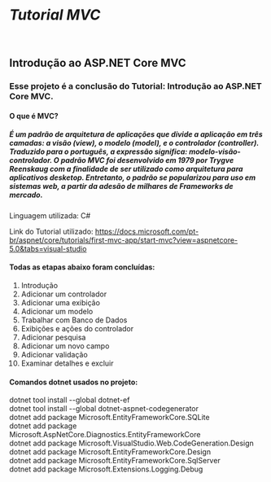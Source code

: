 # _Tutorial MVC_
&nbsp;
## Introdução ao ASP.NET Core MVC
### Esse projeto é a conclusão do Tutorial: Introdução ao ASP.NET Core MVC.
#### O que é MVC?  
#####  É um padrão de arquitetura de aplicações  que divide a aplicação em três camadas: a visão (view), o modelo (model), e o controlador (controller). Traduzido para o português, a expressão significa: modelo-visão-controlador. O padrão MVC foi desenvolvido em 1979 por Trygve Reenskaug com a finalidade de ser utilizado como arquitetura para aplicativos desketop. Entretanto, o padrão se popularizou para uso em sistemas web, a partir da adesão de milhares de Frameworks de mercado.  

Linguagem utilizada: C# 
  
Link do Tutorial utilizado: https://docs.microsoft.com/pt-br/aspnet/core/tutorials/first-mvc-app/start-mvc?view=aspnetcore-5.0&tabs=visual-studio  
  
#### Todas as etapas abaixo foram concluídas:   
1. Introdução                  
2. Adicionar um controlador 
3. Adicionar uma exibição     
4. Adicionar um modelo        
5. Trabalhar com Banco de Dados
6. Exibições e ações do controlador
7. Adicionar pesquisa
8. Adicionar um novo campo
9. Adicionar validação
10. Examinar detalhes e excluir

#### Comandos dotnet usados no projeto:
dotnet tool install --global dotnet-ef  
dotnet tool install --global dotnet-aspnet-codegenerator  
dotnet add package Microsoft.EntityFrameworkCore.SQLite  
dotnet add package Microsoft.AspNetCore.Diagnostics.EntityFrameworkCore  
dotnet add package Microsoft.VisualStudio.Web.CodeGeneration.Design   
dotnet add package Microsoft.EntityFrameworkCore.Design  
dotnet add package Microsoft.EntityFrameworkCore.SqlServer  
dotnet add package Microsoft.Extensions.Logging.Debug  

